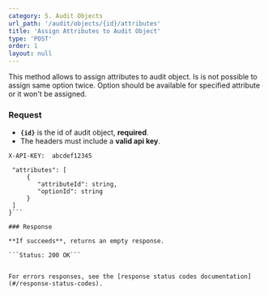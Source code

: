 ```yaml
---
category: 5. Audit Objects
url_path: '/audit/objects/{id}/attributes'
title: 'Assign Attributes to Audit Object'
type: 'POST'
order: 1
layout: null
---
```


This method allows to assign attributes to audit object. Is is not possible to assign same option twice. Option should be available for specified attribute or it won't be assigned.

### Request

* **`{id}`** is the id of audit object, **required**.
* The headers must include a **valid api key**.

```X-API-KEY:  abcdef12345```

```{
 "attributes": [
     {
        "attributeId": string,
        "optionId": string
     }
 ]
}```

### Response

**If succeeds**, returns an empty response.

```Status: 200 OK```


For errors responses, see the [response status codes documentation](#/response-status-codes).
